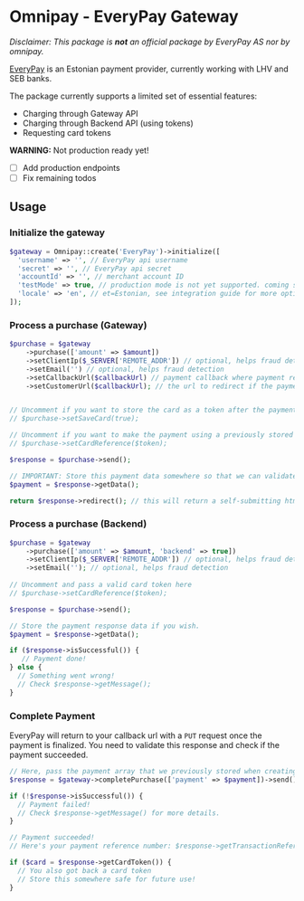# Omnipay - EveryPay Gateway

*Disclaimer: This package is **not** an official package by EveryPay AS nor by omnipay.*

[EveryPay](https://every-pay.com/) is an Estonian payment provider, currently working with LHV and SEB banks.

The package currently supports a limited set of essential features:

- Charging through Gateway API
- Charging through Backend API (using tokens)
- Requesting card tokens

**WARNING:** Not production ready yet!

- [ ] Add production endpoints
- [ ] Fix remaining todos

## Usage

### Initialize the gateway

```php
$gateway = Omnipay::create('EveryPay')->initialize([
  'username' => '', // EveryPay api username
  'secret' => '', // EveryPay api secret
  'accountId' => '', // merchant account ID
  'testMode' => true, // production mode is not yet supported. coming soon!
  'locale' => 'en', // et=Estonian, see integration guide for more options.
]);
```

### Process a purchase (Gateway)
```php
$purchase = $gateway
    ->purchase(['amount' => $amount])
    ->setClientIp($_SERVER['REMOTE_ADDR']) // optional, helps fraud detection
    ->setEmail('') // optional, helps fraud detection
    ->setCallbackUrl($callbackUrl) // payment callback where payment result will be sent (with PUT)
    ->setCustomerUrl($callbackUrl); // the url to redirect if the payment fails or gets cancelled


// Uncomment if you want to store the card as a token after the payment
// $purchase->setSaveCard(true);

// Uncomment if you want to make the payment using a previously stored card token  
// $purchase->setCardReference($token); 

$response = $purchase->send();

// IMPORTANT: Store this payment data somewhere so that we can validate / process it later
$payment = $response->getData();

return $response->redirect(); // this will return a self-submitting html form to EveryPay Gateway API
```

### Process a purchase (Backend)
```php
$purchase = $gateway
    ->purchase(['amount' => $amount, 'backend' => true])
    ->setClientIp($_SERVER['REMOTE_ADDR']) // optional, helps fraud detection
    ->setEmail(''); // optional, helps fraud detection
    
// Uncomment and pass a valid card token here
// $purchase->setCardReference($token); 

$response = $purchase->send();

// Store the payment response data if you wish.
$payment = $response->getData();

if ($response->isSuccessful()) {
   // Payment done!
} else {
  // Something went wrong!
  // Check $response->getMessage();
}
```


### Complete Payment

EveryPay will return to your callback url with a `PUT` request once the payment is finalized.
You need to validate this response and check if the payment succeeded.

```php
// Here, pass the payment array that we previously stored when creating the payment
$response = $gateway->completePurchase(['payment' => $payment])->send();

if (!$response->isSuccessful()) {
  // Payment failed!
  // Check $response->getMessage() for more details.
}

// Payment succeeded!
// Here's your payment reference number: $response->getTransactionReference()

if ($card = $response->getCardToken()) {
  // You also got back a card token
  // Store this somewhere safe for future use!
}
```
